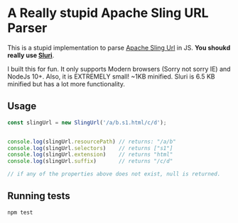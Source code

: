 # A Really stupid Apache Sling URL Parser

This is a stupid implementation to parse [Apache Sling Url](https://sling.apache.org/documentation/the-sling-engine/url-decomposition.html) in JS. **You shoukd really use [Sluri](https://github.com/nateyolles/sluri)**.

I built this for fun. It only supports Modern browsers (Sorry not sorry IE) and NodeJs 10+. Also, it is EXTREMELY small! ~1KB minified. Sluri is 6.5 KB minified but has a lot more functionality.

## Usage

```js
const slingUrl = new SlingUrl('/a/b.s1.html/c/d');


console.log(slingUrl.resourcePath) // returns: "/a/b"
console.log(slingUrl.selectors)    // returns ["s1"]
console.log(slingUrl.extension)    // returns "html"
console.log(slingUrl.suffix)       // returns "/c/d"

// if any of the properties above does not exist, null is returned.
```

## Running tests

```
npm test
```